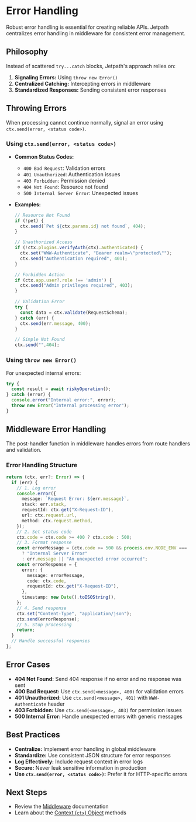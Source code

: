 <docmach type="wrapper" file="docs/fragments/docs.html" replacement="content">

# Error Handling

Robust error handling is essential for creating reliable APIs. Jetpath centralizes error handling in middleware for consistent error management.

## Philosophy

Instead of scattered `try...catch` blocks, Jetpath's approach relies on:

1. **Signaling Errors:** Using `throw new Error()`
2. **Centralized Catching:** Intercepting errors in middleware
3. **Standardized Responses:** Sending consistent error responses

## Throwing Errors

When processing cannot continue normally, signal an error using `ctx.send(error, <status code>)`.

### Using `ctx.send(error, <status code>)`

- **Common Status Codes:**
  - `400 Bad Request`: Validation errors
  - `401 Unauthorized`: Authentication issues
  - `403 Forbidden`: Permission denied
  - `404 Not Found`: Resource not found
  - `500 Internal Server Error`: Unexpected issues

- **Examples:**
  ```typescript
  // Resource Not Found
  if (!pet) {
    ctx.send(`Pet ${ctx.params.id} not found`, 404);
  }

  // Unauthorized Access
  if (!ctx.plugins.verifyAuth(ctx).authenticated) {
    ctx.set("WWW-Authenticate", "Bearer realm=\"protected\"");
    ctx.send("Authentication required", 401);
  }

  // Forbidden Action
  if (ctx.app.user?.role !== 'admin') {
    ctx.send("Admin privileges required", 403);
  }

  // Validation Error
  try {
    const data = ctx.validate(RequestSchema);
  } catch (err) {
    ctx.send(err.message, 400);
  }

  // Simple Not Found
  ctx.send("",404);
  ```

### Using `throw new Error()`

For unexpected internal errors:

```typescript
try {
  const result = await riskyOperation();
} catch (error) {
  console.error("Internal error:", error);
  throw new Error("Internal processing error");
}
```

## Middleware Error Handling

The post-handler function in middleware handles errors from route handlers and validation.

### Error Handling Structure

```typescript
return (ctx, err?: Error) => {
  if (err) {
    // 1. Log error
    console.error({
      message: `Request Error: ${err.message}`,
      stack: err.stack,
      requestId: ctx.get("X-Request-ID"),
      url: ctx.request.url,
      method: ctx.request.method,
    });
    // 2. Set status code
    ctx.code = ctx.code >= 400 ? ctx.code : 500;
    // 3. Format response
    const errorMessage = (ctx.code >= 500 && process.env.NODE_ENV === 'production')
      ? "Internal Server Error"
      : err.message || "An unexpected error occurred";
    const errorResponse = {
      error: {
        message: errorMessage,
        code: ctx.code,
        requestId: ctx.get("X-Request-ID"),
      },
      timestamp: new Date().toISOString(),
    };
    // 4. Send response
    ctx.set("Content-Type", "application/json");
    ctx.send(errorResponse);
    // 5. Stop processing
    return;
  }
  // Handle successful responses
};
```

## Error Cases

- **404 Not Found:** Send 404 response if no error and no response was sent
- **400 Bad Request:** Use `ctx.send(<message>, 400)` for validation errors
- **401 Unauthorized:** Use `ctx.send(<message>, 401)` with `WWW-Authenticate` header
- **403 Forbidden:** Use `ctx.send(<message>, 403)` for permission issues
- **500 Internal Error:** Handle unexpected errors with generic messages

## Best Practices

- **Centralize:** Implement error handling in global middleware
- **Standardize:** Use consistent JSON structure for error responses
- **Log Effectively:** Include request context in error logs
- **Secure:** Never leak sensitive information in production
- **Use `ctx.send(error, <status code>)`:** Prefer it for HTTP-specific errors

## Next Steps

- Review the [Middleware](./middleware.html) documentation
- Learn about the [Context (`ctx`) Object](./context.html) methods

</docmach>
